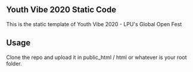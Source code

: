 ## Youth Vibe 2020 Static Code
This is the static template of Youth Vibe 2020 - LPU's Global Open Fest

## Usage
Clone the repo and upload it in public_html / html or whatever is your root folder.
